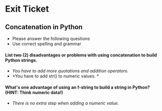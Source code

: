 
# Exit Ticket
## Concatenation in Python

- Please answer the following questions 
- Use correct spelling and grammar

#### List two (2) disadvantages or problems with using concatenation to build Python strings.
- *You have to add more quotations and addition operators.*
- *You have to add str() to numeric values. *


#### What's one advantage of using an f-string to build a string in Python?  (HINT: Think numeric data!)
- *There is no extra step when adding a numeric value.*





